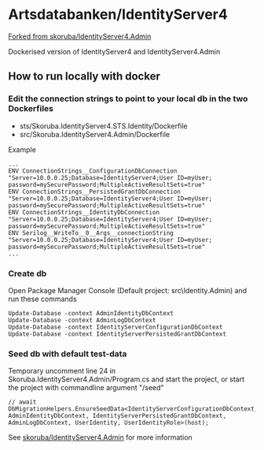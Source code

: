 # Artsdatabanken/IdentityServer4
[Forked from skoruba/IdentityServer4.Admin](https://github.com/skoruba/IdentityServer4.Admin)

Dockerised version of IdentityServer4 and IdentityServer4.Admin

## How to run locally with docker
### Edit the connection strings to point to your local db in the two Dockerfiles
- sts/Skoruba.IdentityServer4.STS.Identity/Dockerfile
- src/Skoruba.IdentityServer4.Admin/Dockerfile

Example
```<language>
...
ENV ConnectionStrings__ConfigurationDbConnection "Server=10.0.0.25;Database=IdentityServer4;User ID=myUser; password=mySecurePassword;MultipleActiveResultSets=true"
ENV ConnectionStrings__PersistedGrantDbConnection "Server=10.0.0.25;Database=IdentityServer4;User ID=myUser; password=mySecurePassword;MultipleActiveResultSets=true"
ENV ConnectionStrings__IdentityDbConnection "Server=10.0.0.25;Database=IdentityServer4;User ID=myUser; password=mySecurePassword;MultipleActiveResultSets=true"
ENV Serilog__WriteTo__0__Args__connectionString "Server=10.0.0.25;Database=IdentityServer4;User ID=myUser; password=mySecurePassword;MultipleActiveResultSets=true"
...
```

### Create db
Open Package Manager Console (Default project: src\Identity.Admin) and run these commands
```<language>
Update-Database -context AdminIdentityDbContext
Update-Database -context AdminLogDbContext
Update-Database -context IdentityServerConfigurationDbContext
Update-Database -context IdentityServerPersistedGrantDbContext
```

### Seed db with default test-data
Temporary uncomment line 24 in Skoruba.IdentityServer4.Admin/Program.cs and start the project, or start the project with commandline argument "/seed"
```<language>
// await DbMigrationHelpers.EnsureSeedData<IdentityServerConfigurationDbContext, AdminIdentityDbContext, IdentityServerPersistedGrantDbContext, AdminLogDbContext, UserIdentity, UserIdentityRole>(host);
```

See [skoruba/IdentityServer4.Admin](https://github.com/skoruba/IdentityServer4.Admin) for more information
